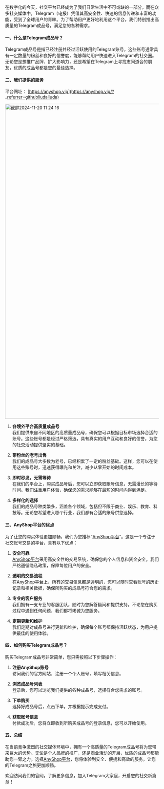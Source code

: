 在数字化的今天，社交平台已经成为了我们日常生活中不可或缺的一部分。而在众多社交媒体中，Telegram（电报）凭借其高安全性、快速的信息传递和丰富的功能，受到了全球用户的青睐。为了帮助用户更好地利用这个平台，我们特别推出高质量的Telegram成品号，满足您的各种需求。

#### 一、什么是Telegram成品号？

Telegram成品号是指已经注册并经过活跃使用的Telegram账号，这些账号通常具有一定数量的粉丝和良好的信誉度，能够帮助用户快速进入Telegram的社交圈。无论您是想推广品牌、扩大影响力，还是希望在Telegram上寻找志同道合的朋友，优质的成品号都是您的最佳选择。

#### 二、我们提供的服务

平台网址： [https://anyshop.vip](https://anyshop.vip/?_referrer=githubliudaliuda)

<img width="1031" alt="截屏2024-11-20 11 24 16" src="https://github.com/user-attachments/assets/c232fe71-aa2e-43a5-a831-921652913af8">


1. **各境外平台高质量成品号**  
   我们提供来自不同地区的高质量成品号，确保您可以根据目标市场选择合适的账号。这些账号都是经过严格筛选，具有真实的用户互动和良好的信誉，为您的社交活动提供坚实的基础。

2. **带粉丝的老号出售**  
   我们的成品号大多数为老号，已经积累了一定的粉丝基础。这样，您可以在使用这些账号时，迅速获得曝光和关注，减少从零开始的时间成本。

3. **即时秒发，无需等待**  
   在我们的平台上，购买成品号后，您可以立即获取账号信息，无需漫长的等待时间。我们注重用户体验，确保您的需求能够在最短的时间内得到满足。

4. **多样化的选择**  
   我们的成品号种类繁多，涵盖各个领域，包括但不限于商业、娱乐、教育、科技等。无论您希望进入哪个行业，我们都有合适的账号供您选择。

#### 三、AnyShop平台的优点

为了让您的购买体验更加顺畅，我们为您推荐“[AnyShop平台](https://anyshop.vip/?_referrer=githubliudaliuda)”。这是一个专注于社交账号交易的平台，具有以下优点：

1. **安全可靠**  
   [AnyShop平台](https://anyshop.vip/?_referrer=githubliudaliuda)采用高安全性的交易系统，确保您的个人信息和资金安全。我们严格遵循隐私政策，保障每位用户的安全。

2. **透明的交易流程**  
   在[AnyShop平台](https://anyshop.vip/?_referrer=githubliudaliuda)上，所有的交易信息都是透明的，您可以随时查看账号的历史记录和相关数据，确保所购买的成品号符合您的需求。

3. **专业的客户服务**  
   我们拥有一支专业的客服团队，随时为您解答疑问和提供支持。不论您在购买过程中遇到任何问题，我们都将竭诚为您服务。

4. **定期更新和维护**  
   我们定期对成品号进行更新和维护，确保每个账号都保持活跃状态，为用户提供最佳的使用体验。

#### 四、如何购买Telegram成品号？

购买Telegram成品号非常简单，您只需按照以下步骤操作：

1. **注册AnyShop账号**  
   访问我们的官方网站，注册一个个人账号，填写相关信息。

2. **浏览成品号列表**  
   登录后，您可以浏览我们提供的各种成品号，选择符合您需求的账号。

3. **下单购买**  
   选择好成品号后，点击下单，并根据提示完成支付。

4. **获取账号信息**  
   付款成功后，您将立即收到所购买成品号的登录信息，您可以开始使用。

#### 五、总结

在当前竞争激烈的社交媒体环境中，拥有一个高质量的Telegram成品号将为您带来巨大的优势。无论是个人品牌的推广，还是商业活动的开展，优质的成品号都能助您一臂之力。选择[AnyShop平台](https://anyshop.vip/?_referrer=githubliudaliuda)，您将体验到安全、便捷和高效的服务，让您的Telegram之旅更加顺畅。

欢迎访问我们的官网，了解更多信息，加入Telegram大家庭，开启您的社交新篇章！
